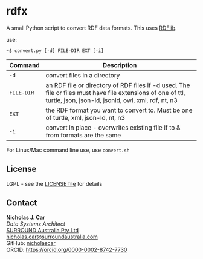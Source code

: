 # rdfx
A small Python script to convert RDF data formats. This uses [RDFlib](https://pypi.org/project/rdflib/).

use: 

```
~$ convert.py [-d] FILE-DIR EXT [-i]
```

Command | Description
--- | ---  
`-d` | convert files in a directory  
`FILE-DIR` | an RDF file or directory of RDF files if -d used. The file or files must have file extensions of one of ttl, turtle, json, json-ld, jsonld, owl, xml, rdf, nt, n3  
`EXT` | the RDF format you want to convert to. Must be one of turtle, xml, json-ld, nt, n3  
`-i` | convert in place - overwrites existing file if to & from formats are the same  

For Linux/Mac command line use, use `convert.sh`


## License
LGPL - see the [LICENSE file](LICENSE) for details


## Contact
**Nicholas J. Car**  
*Data Systems Architect*  
[SURROUND Australia Pty Ltd](http://surroundaustralia.com)  
<nicholas.car@surroundaustralia.com>  
GitHub: [nicholascar](https://github.com/nicholascar)  
ORCID: <https://orcid.org/0000-0002-8742-7730>